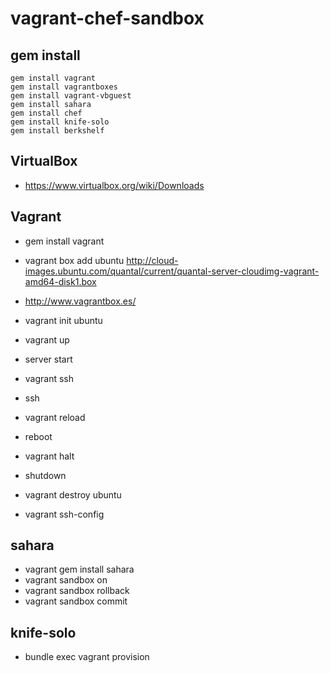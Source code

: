 vagrant-chef-sandbox
====================

## gem install


```
gem install vagrant
gem install vagrantboxes
gem install vagrant-vbguest
gem install sahara
gem install chef
gem install knife-solo
gem install berkshelf
```


## VirtualBox

- https://www.virtualbox.org/wiki/Downloads

## Vagrant

- gem install vagrant
- vagrant box add ubuntu http://cloud-images.ubuntu.com/quantal/current/quantal-server-cloudimg-vagrant-amd64-disk1.box
 - http://www.vagrantbox.es/
- vagrant init ubuntu

- vagrant up
 - server start
- vagrant ssh
 - ssh
- vagrant reload
 - reboot
- vagrant halt
 - shutdown
- vagrant destroy ubuntu
- vagrant ssh-config

## sahara
- vagrant gem install sahara
- vagrant sandbox on
- vagrant sandbox rollback
- vagrant sandbox commit

## knife-solo
- bundle exec vagrant provision
